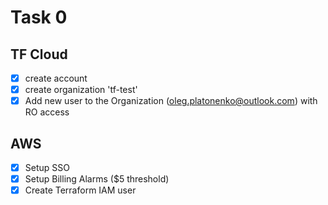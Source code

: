 # Task 0


## TF Cloud

  * [X] create account
  * [X] create organization 'tf-test'
  * [X] Add new user to the Organization (oleg.platonenko@outlook.com) with RO access

## AWS

  * [X] Setup SSO
  * [X] Setup Billing Alarms ($5 threshold)
  * [X] Create Terraform IAM user
